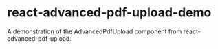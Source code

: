 # react-advanced-pdf-upload-demo
A demonstration of the AdvancedPdfUpload component from react-advanced-pdf-upload.
